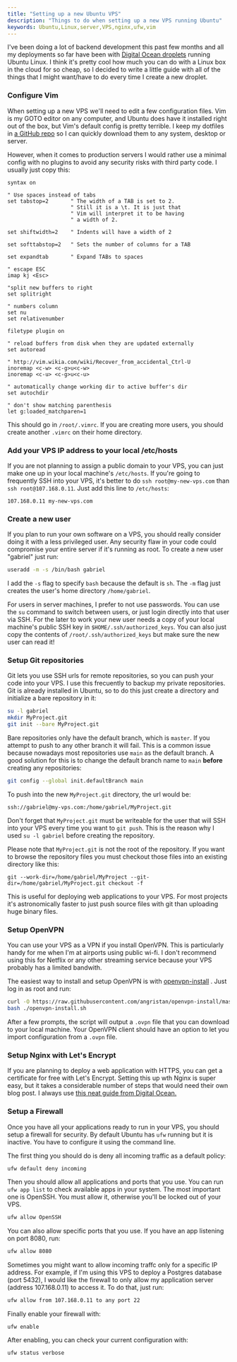 ```yaml
---
title: "Setting up a new Ubuntu VPS"
description: "Things to do when setting up a new VPS running Ubuntu"
keywords: Ubuntu,Linux,server,VPS,nginx,ufw,vim
---
```


I've been doing a lot of backend development this past few months and all my 
deployments so far have been with [Digital Ocean droplets](
https://www.digitalocean.com/products/droplets) running Ubuntu Linux. I think
it's pretty cool how much you can do with a Linux box in the cloud for
so cheap, so I decided to write a little guide with all of the things that I 
might want/have to do every time I create a new droplet.

<!--more-->

### Configure Vim

When setting up a new VPS we'll need to edit a few configuration files. Vim is 
my GOTO editor on any computer, and Ubuntu does have it installed right out of
the box, but Vim's default config is pretty terrible. I keep my dotfiles in 
[a GitHub repo](https://github.com/GAumala/dotfiles) so I can quickly download
them to any system, desktop or server.

However, when it comes to production servers I would rather use a minimal config 
with no plugins to avoid any security risks with third party code. I usually just
copy this: 

``` vimscript
syntax on

" Use spaces instead of tabs
set tabstop=2       " The width of a TAB is set to 2.
                    " Still it is a \t. It is just that
                    " Vim will interpret it to be having
                    " a width of 2.

set shiftwidth=2    " Indents will have a width of 2

set softtabstop=2   " Sets the number of columns for a TAB

set expandtab       " Expand TABs to spaces

" escape ESC
imap kj <Esc>

"split new buffers to right
set splitright

" numbers column
set nu
set relativenumber

filetype plugin on

" reload buffers from disk when they are updated externally
set autoread

" http://vim.wikia.com/wiki/Recover_from_accidental_Ctrl-U
inoremap <c-w> <c-g>u<c-w>
inoremap <c-u> <c-g>u<c-u>

" automatically change working dir to active buffer's dir
set autochdir

" don't show matching parenthesis
let g:loaded_matchparen=1
```

This should go in `/root/.vimrc`. If you are creating more users, 
you should create another `.vimrc` on their home directory.

### Add your VPS IP address to your local /etc/hosts

If you are not planning to assign a public domain to your VPS, 
you can just make one up in your local machine's `/etc/hosts`. If you're going
to frequently SSH into your VPS, it's better to do `ssh root@my-new-vps.com`
than `ssh root@107.168.0.11`. Just add this line to `/etc/hosts`:

```
107.168.0.11 my-new-vps.com
```

### Create a new user

If you plan to run your own software on a VPS, you should really consider
doing it with a less privileged user. Any security flaw in your code could
compromise your entire server if it's running as root. To create a new
user "gabriel" just run:

``` bash
useradd -m -s /bin/bash gabriel
```

I add the `-s` flag to specify `bash` because the default is `sh`. The `-m` flag
just creates the user's home directory `/home/gabriel`. 

For users in server machines, I prefer to not use passwords. You can use the 
`su` command to switch between users, or just login directly into that user
via SSH. For the later to work your new user needs a copy of your local 
machine's public SSH key in `$HOME/.ssh/authorized_keys`. You can also just copy the
contents of `/root/.ssh/authorized_keys` but make sure the new user can read it!

### Setup Git repositories

Git lets you use SSH urls for remote repositories, so you can push your code 
into your VPS. I use this frecuently to backup my private repositories. Git is
already installed in Ubuntu, so to do this just create a directory and
initialize a bare repository in it:

``` bash
su -l gabriel
mkdir MyProject.git
git init --bare MyProject.git
```

Bare repositories only have the default branch, which is `master`. If you
attempt to push to any other branch it will fail. This is a common issue
because nowadays most repositories use `main` as the default branch. 
A good solution for this is to change the default branch name to `main`
**before** creating any repositories:

``` bash
git config --global init.defaultBranch main
```

To push into the new `MyProject.git` directory, the url would be:

```
ssh://gabriel@my-vps.com:/home/gabriel/MyProject.git
```

Don't forget that `MyProject.git` must be writeable for the user that will
SSH into your VPS every time you want to `git push`. This is the reason
why I used `su -l gabriel` before creating the repository. 

Please note that `MyProject.git` is not the root of the repository. If you
want to browse the repository files you must checkout those files into an
existing directory like this:

```
git --work-dir=/home/gabriel/MyProject --git-dir=/home/gabriel/MyProject.git checkout -f
```

This is useful for deploying web applications to your VPS. For most projects
it's astronomically faster to just push source files with git than uploading
huge binary files. 

### Setup OpenVPN

You can use your VPS as a VPN if you install OpenVPN. This is particularly handy
for me when I'm at airports using public wi-fi. I don't recommend using this for
Netflix or any other streaming service because your VPS probably has a limited
bandwith. 

The easiest way to install and setup OpenVPN is with [openvpn-install](
https://github.com/angristan/openvpn-install) . Just log in as root and run:

``` bash
curl -O https://raw.githubusercontent.com/angristan/openvpn-install/master/openvpn-install.sh
bash ./openvpn-install.sh
```

After a few prompts, the script will output a `.ovpn` file that you can download
 to your local machine. Your OpenVPN client should have an option to let you import
configuration from a `.ovpn` file.

### Setup Nginx with Let's Encrypt

If you are planning to deploy a web application with HTTPS, you can get
a certificate for free with Let's Encrypt. Setting this up wth Nginx is super
easy, but it takes a considerable number of steps that would need their own
blog post. I always use [this neat guide from Digital Ocean.](
https://www.digitalocean.com/community/tutorials/how-to-secure-nginx-with-let-s-encrypt-on-ubuntu-22-04
)

### Setup a Firewall

Once you have all your applications ready to run in your VPS, you should
setup a firewall for security. By default Ubuntu has `ufw` running but
it is inactive. You have to configure it using the command line. 

The first thing you should do is deny all incoming traffic as a default policy:

``` bash
ufw default deny incoming
```

Then you should allow all applications and ports that you use. You can run 
`ufw app list` to check available apps in your system. The most  important one
is OpenSSH. You must allow it, otherwise you'll be locked out of your VPS.

``` bash
ufw allow OpenSSH
```

You can also allow specific ports that you use. If you have an app listening
on port 8080, run:

``` bash
ufw allow 8080
```

Sometimes you might want to allow incoming traffc only for a specific IP address.
For example, if I'm using this VPS to deploy a Postgres database (port 5432),
I would like the firewall to only allow my application server (address
107.168.0.11) to access it. To do that, just run:

``` bash
ufw allow from 107.168.0.11 to any port 22
```

Finally enable your firewall with:

```
ufw enable
```

After enabling, you can check your current configuration with:

```
ufw status verbose
```
